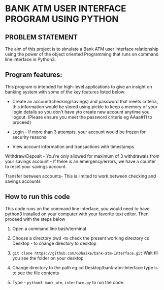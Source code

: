 # BANK ATM USER INTERFACE PROGRAM USING PYTHON

## PROBLEM STATEMENT

The aim of this project is to simulate a Bank ATM user interface relationship using the power of the object oriented Programming that runs on command line interface in Python3.

## Program features:
This program is intended for high-level applications to give an insight on banking system with some of the key features listed below:

- Create an account(checking/savings) and password that meets criteria, this information would be stored  using pickle to keep   a memory of your login details so you don't have yto create new account anytime you logout. (Please ensure you meet the     password criteria eg AAaa#11 to proceed)

- Login - If more than 3 attempts, your account would be frozen for security reasons

- View account information and transactions with timestamps 

Withdraw/Deposit - You're only allowed for maximum of 3 withdrawals from your savings account - If there is an emergency/errors, we have a counter to reset your savings account.

Transfer between accounts- This is limited to work between checking and savings accounts

## How to run this code
This code runs on the command line interface, you would need to have python3 installed on your computer with your favorite text editor. Then proceed with the steps below

1. Open a command line bash/terminal

2. Choose a directory 
  pwd -to check the present working directory
  cd Desktop - to change directory to desktop
  
3. `git clone https://github.com/GOhaike/bank-atm-Interface.git`
   Wait till you see the folder on your desktop
   
4. Change directory to the path eg cd Desktop/bank-atm-Interface
    type ls to see the file contents
5. Type - `python3 bank_atm_interface.py` to run the code.

